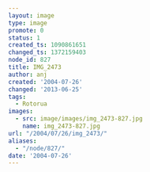 ```yaml
---
layout: image
type: image
promote: 0
status: 1
created_ts: 1090861651
changed_ts: 1372159403
node_id: 827
title: IMG_2473
author: anj
created: '2004-07-26'
changed: '2013-06-25'
tags:
  - Rotorua
images:
  - src: image/images/img_2473-827.jpg
    name: img_2473-827.jpg
url: "/2004/07/26/img_2473/"
aliases:
  - "/node/827/"
date: '2004-07-26'
---
```


